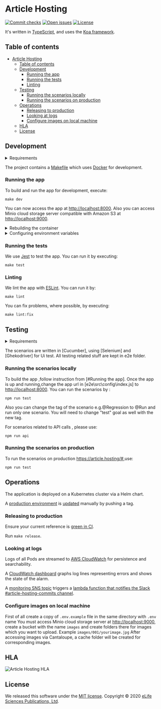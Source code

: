 Article Hosting
========

[![Commit checks][Checks badge]][Checks]
[![Open issues][Open issues badge]][Open issues]
[![License][License badge]][License]

It's written in [TypeScript], and uses the [Koa framework][Koa].

Table of contents
-----------------

- [Article Hosting](#article-hosting)
  - [Table of contents](#table-of-contents)
  - [Development](#development)
    - [Running the app](#running-the-app)
    - [Running the tests](#running-the-tests)
    - [Linting](#linting)
  - [Testing](#testing)
      - [Running the scenarios locally](#running-locally)
      - [Running the scenarios on production](#running-on-production)
  - [Operations](#operations)
    - [Releasing to production](#releasing-to-production)
    - [Looking at logs](#looking-at-logs)
    - [Configure images on local machine](#configure-images-on-local-machine)
  - [HLA](#hla)
  - [License](#license)

Development
-----------

<details>

<summary>Requirements</summary>

- [Docker]
- [GNU Make]
- [Node.js v14.6.0]
- [NPM v6.14.6]

</details>

The project contains a [Makefile] which uses [Docker] for development.

### Running the app

To build and run the app for development, execute:

```shell
make dev
```

You can now access the app at <http://localhost:8000>.
Also you can access Minio cloud storage server compatible with Amazon S3 at <http://localhost:9000>.

<details>

<summary>Rebuilding the container</summary>

Static content is attached to the containers as volumes so most updates are visible without a need to rebuild the
container. However, changes to NPM dependencies, for example, require a rebuild. So you may need to execute

```shell
make dev
```

again before running further commands.

</details>

<details>

<summary>Configuring environment variables</summary>

You can create a `.env` file to pass environment variables to the container:

```
DISQUS_API_KEY=...
```

Re-run `make dev` after modifying this file.

</details>

### Running the tests

We use [Jest] to test the app. You can run it by executing:

```shell
make test
```

### Linting

We lint the app with [ESLint]. You can run it by:

```shell
make lint
```

You can fix problems, where possible, by executing:

```shell
make lint:fix
```

Testing
-----------
<details>

<summary>Requirements</summary>

- [Cucumber 6.0.5](https://www.npmjs.com/package/cucumber)
- [Selenium 3.6.0](https://www.selenium.dev/selenium/docs/api/javascript/index.html)
- [geckodriver 1.1.3](https://www.npmjs.com/package/geckodriver)
- [Node.js v14.6.0]
- [NPM v6.14.6]

</details>

The scenarios are written in [Cucumber], using [Selenium] and [Ghekodriver] for Ui test.
All testing related stuff are kept in e2e folder.

### Running the scenarios locally

To build the app ,follow instruction from [#Running the app].
Once the app is up and running,change the app url in [e2e\src\config\index.js] to  <http://localhost:8000>.
You can run the scenarios by :

```shell
npm run test
```
Also you can change the tag of the scenario e.g.@Regression to @Run and run only one scenario.
You will need to change "test" goal as well with the new tag.

For scenarios related to API calls , please use:

```shell
npm run api
```

### Running the scenarios on production

To run the scenarios on production <https://article.hosting/#>,use:

```shell
npm run test
```

## Operations

The application is deployed on a Kubernetes cluster via a Helm chart.

A [production environment] is [updated][production deployments] manually by pushing a tag.

### Releasing to production

Ensure your current reference is [green in CI][build].

Run `make release`.

### Looking at logs

Logs of all Pods are streamed to [AWS CloudWatch][AWS CloudWatch logs] for persistence and searchability.

A [CloudWatch dashboard] graphs log lines representing errors and shows the state of the alarm.

A [monitoring SNS topic] triggers a [lambda function that notifies the Slack #article-hosting-commits channel][monitoring lambda].

### Configure images on local machine

First of all create a copy of ```.env.example``` file in the same directory with ```.env``` name
You must access Minio cloud storage server at <http://localhost:9000>, create a bucket with the name ```images``` and create folders there for images which you want to upload. Example ```images/001/yourimage.jpg```
After accessing images via Cantaloupe, a cache folder will be created for corresponding images.

## HLA
![Article Hosting HLA](https://github.com/hivereview/article-hosting/blob/main/.adr/assets/hive-article-hosting-hla.jpg?raw=true "Article Hosting HLA")


License
-------

We released this software under the [MIT license][license]. Copyright © 2020 [eLife Sciences Publications, Ltd][eLife].

[AWS CloudWatch logs]: https://aws.amazon.com/
[Build]: https://github.com/hivereview/article-hosting/actions?query=workflow%3ACI
[Checks]: https://github.com/hivereview/article-hosting/actions
[Checks badge]: https://flat.badgen.net/github/checks/hivereview/article-hosting/main?icon=github
[CloudWatch dashboard]: https://aws.amazon.com/
[Docker]: https://www.docker.com/
[eLife]: https://elifesciences.org/
[ESLint]: https://eslint.org/
[GNU Make]: https://www.gnu.org/software/make/
[Jest]: https://jestjs.io/
[Koa]: https://koajs.com/
[License]: LICENSE.md
[License badge]: https://flat.badgen.net/badge/license/MIT/blue
[Makefile]: Makefile
[Monitoring SNS topic]: https://aws.amazon.com/
[Monitoring lambda]: https://aws.amazon.com/
[Node.js v14.6.0]: https://nodejs.org/en/download/
[NPM v6.14.6]: https://www.npmjs.com/
[Open issues]: https://github.com/hivereview/article-hosting/issues?q=is%3Aissue+is%3Aopen
[Open issues badge]: https://flat.badgen.net/github/open-issues/hivereview/article-hosting?icon=github&color=pink
[Production deployments]: https://github.com/hivereview/article-hosting/actions?query=workflow%3AProduction
[Production environment]: https://article.hosting
[TypeScript]: https://www.typescriptlang.org/
